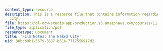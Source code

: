 ```yaml
---
content_type: resource
description: This is a resource file that contains information regarding the naked
  city.
file: https://ol-ocw-studio-app-production.s3.amazonaws.com/courses/11-139-the-city-in-film-spring-2015/30bcb9b155793587b6187717556917d2_MIT11_139S15_TheNakedCity2.pdf
file_type: application/pdf
resourcetype: Document
title: 'Film Notes: The Naked City'
uid: 30bcb9b1-5579-3587-b618-7717556917d2
---
```

